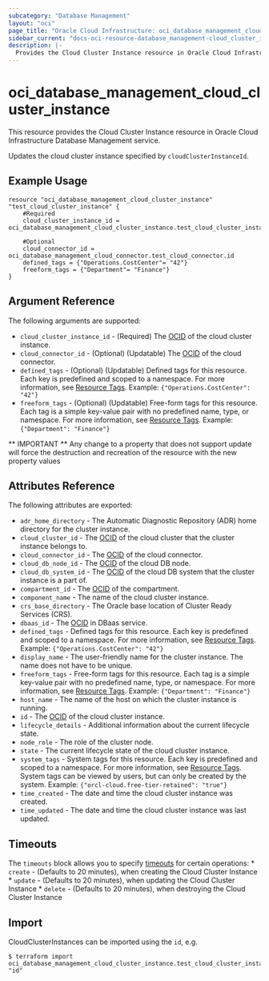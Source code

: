 ```yaml
---
subcategory: "Database Management"
layout: "oci"
page_title: "Oracle Cloud Infrastructure: oci_database_management_cloud_cluster_instance"
sidebar_current: "docs-oci-resource-database_management-cloud_cluster_instance"
description: |-
  Provides the Cloud Cluster Instance resource in Oracle Cloud Infrastructure Database Management service
---
```


# oci_database_management_cloud_cluster_instance
This resource provides the Cloud Cluster Instance resource in Oracle Cloud Infrastructure Database Management service.

Updates the cloud cluster instance specified by `cloudClusterInstanceId`.


## Example Usage

```hcl
resource "oci_database_management_cloud_cluster_instance" "test_cloud_cluster_instance" {
	#Required
	cloud_cluster_instance_id = oci_database_management_cloud_cluster_instance.test_cloud_cluster_instance.id

	#Optional
	cloud_connector_id = oci_database_management_cloud_connector.test_cloud_connector.id
	defined_tags = {"Operations.CostCenter"= "42"}
	freeform_tags = {"Department"= "Finance"}
}
```

## Argument Reference

The following arguments are supported:

* `cloud_cluster_instance_id` - (Required) The [OCID](https://docs.cloud.oracle.com/iaas/Content/General/Concepts/identifiers.htm) of the cloud cluster instance.
* `cloud_connector_id` - (Optional) (Updatable) The [OCID](https://docs.cloud.oracle.com/iaas/Content/General/Concepts/identifiers.htm) of the cloud connector.
* `defined_tags` - (Optional) (Updatable) Defined tags for this resource. Each key is predefined and scoped to a namespace. For more information, see [Resource Tags](https://docs.cloud.oracle.com/iaas/Content/General/Concepts/resourcetags.htm). Example: `{"Operations.CostCenter": "42"}` 
* `freeform_tags` - (Optional) (Updatable) Free-form tags for this resource. Each tag is a simple key-value pair with no predefined name, type, or namespace. For more information, see [Resource Tags](https://docs.cloud.oracle.com/iaas/Content/General/Concepts/resourcetags.htm). Example: `{"Department": "Finance"}` 


** IMPORTANT **
Any change to a property that does not support update will force the destruction and recreation of the resource with the new property values

## Attributes Reference

The following attributes are exported:

* `adr_home_directory` - The Automatic Diagnostic Repository (ADR) home directory for the cluster instance.
* `cloud_cluster_id` - The [OCID](https://docs.cloud.oracle.com/iaas/Content/General/Concepts/identifiers.htm) of the cloud cluster that the cluster instance belongs to.
* `cloud_connector_id` - The [OCID](https://docs.cloud.oracle.com/iaas/Content/General/Concepts/identifiers.htm) of the cloud connector.
* `cloud_db_node_id` - The [OCID](https://docs.cloud.oracle.com/iaas/Content/General/Concepts/identifiers.htm) of the cloud DB node.
* `cloud_db_system_id` - The [OCID](https://docs.cloud.oracle.com/iaas/Content/General/Concepts/identifiers.htm) of the cloud DB system that the cluster instance is a part of.
* `compartment_id` - The [OCID](https://docs.cloud.oracle.com/iaas/Content/General/Concepts/identifiers.htm) of the compartment.
* `component_name` - The name of the cloud cluster instance.
* `crs_base_directory` - The Oracle base location of Cluster Ready Services (CRS).
* `dbaas_id` - The [OCID](https://docs.cloud.oracle.com/iaas/Content/General/Concepts/identifiers.htm) in DBaas service.
* `defined_tags` - Defined tags for this resource. Each key is predefined and scoped to a namespace. For more information, see [Resource Tags](https://docs.cloud.oracle.com/iaas/Content/General/Concepts/resourcetags.htm). Example: `{"Operations.CostCenter": "42"}` 
* `display_name` - The user-friendly name for the cluster instance. The name does not have to be unique.
* `freeform_tags` - Free-form tags for this resource. Each tag is a simple key-value pair with no predefined name, type, or namespace. For more information, see [Resource Tags](https://docs.cloud.oracle.com/iaas/Content/General/Concepts/resourcetags.htm). Example: `{"Department": "Finance"}` 
* `host_name` - The name of the host on which the cluster instance is running.
* `id` - The [OCID](https://docs.cloud.oracle.com/iaas/Content/General/Concepts/identifiers.htm) of the cloud cluster instance.
* `lifecycle_details` - Additional information about the current lifecycle state.
* `node_role` - The role of the cluster node.
* `state` - The current lifecycle state of the cloud cluster instance.
* `system_tags` - System tags for this resource. Each key is predefined and scoped to a namespace. For more information, see [Resource Tags](https://docs.cloud.oracle.com/iaas/Content/General/Concepts/resourcetags.htm). System tags can be viewed by users, but can only be created by the system.  Example: `{"orcl-cloud.free-tier-retained": "true"}` 
* `time_created` - The date and time the cloud cluster instance was created.
* `time_updated` - The date and time the cloud cluster instance was last updated.

## Timeouts

The `timeouts` block allows you to specify [timeouts](https://registry.terraform.io/providers/oracle/oci/latest/docs/guides/changing_timeouts) for certain operations:
	* `create` - (Defaults to 20 minutes), when creating the Cloud Cluster Instance
	* `update` - (Defaults to 20 minutes), when updating the Cloud Cluster Instance
	* `delete` - (Defaults to 20 minutes), when destroying the Cloud Cluster Instance


## Import

CloudClusterInstances can be imported using the `id`, e.g.

```
$ terraform import oci_database_management_cloud_cluster_instance.test_cloud_cluster_instance "id"
```

